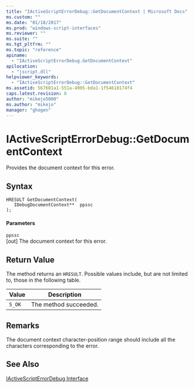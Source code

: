 ```yaml
---
title: "IActiveScriptErrorDebug::GetDocumentContext | Microsoft Docs"
ms.custom: ""
ms.date: "01/18/2017"
ms.prod: "windows-script-interfaces"
ms.reviewer: ""
ms.suite: ""
ms.tgt_pltfrm: ""
ms.topic: "reference"
apiname: 
  - "IActiveScriptErrorDebug.GetDocumentContext"
apilocation: 
  - "jscript.dll"
helpviewer_keywords: 
  - "IActiveScriptErrorDebug::GetDocumentContext"
ms.assetid: 567601a1-551a-4905-bda1-1f54610174f4
caps.latest.revision: 8
author: "mikejo5000"
ms.author: "mikejo"
manager: "ghogen"
---
```

# IActiveScriptErrorDebug::GetDocumentContext
Provides the document context for this error.  
  
## Syntax  
  
```  
HRESULT GetDocumentContext(  
   IDebugDocumentContext**  ppssc  
);  
```  
  
#### Parameters  
 `ppssc`  
 [out] The document context for this error.  
  
## Return Value  
 The method returns an `HRESULT`. Possible values include, but are not limited to, those in the following table.  
  
|Value|Description|  
|-----------|-----------------|  
|`S_OK`|The method succeeded.|  
  
## Remarks  
 The document context character-position range should include all the characters corresponding to the error.  
  
## See Also  
 [IActiveScriptErrorDebug Interface](../../winscript/reference/iactivescripterrordebug-interface.md)